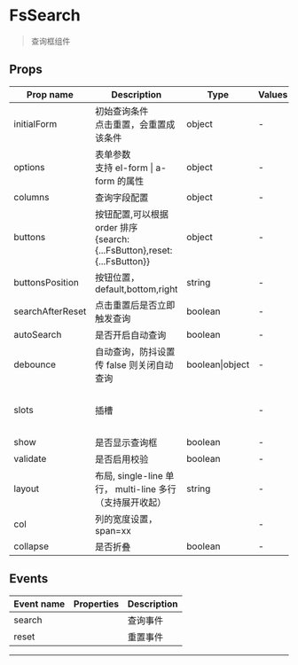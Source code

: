 # FsSearch

> 查询框组件

## Props

| Prop name        | Description                                                                 | Type            | Values | Default                            |
| ---------------- | --------------------------------------------------------------------------- | --------------- | ------ | ---------------------------------- |
| initialForm      | 初始查询条件<br/>点击重置，会重置成该条件                                   | object          | -      |                                    |
| options          | 表单参数<br/>支持 el-form \| a-form 的属性                                  | object          | -      |                                    |
| columns          | 查询字段配置                                                                | object          | -      |                                    |
| buttons          | 按钮配置,可以根据 order 排序<br/>{search:{...FsButton},reset:{...FsButton}} | object          | -      |                                    |
| buttonsPosition  | 按钮位置， default,bottom,right                                             | string          | -      | "default"                          |
| searchAfterReset | 点击重置后是否立即触发查询                                                  | boolean         | -      | true                               |
| autoSearch       | 是否开启自动查询                                                            | boolean         | -      | true                               |
| debounce         | 自动查询，防抖设置<br/>传 false 则关闭自动查询                              | boolean\|object | -      | undefined                          |
| slots            | 插槽                                                                        |                 | -      | function() {<br/> return {};<br/>} |
| show             | 是否显示查询框                                                              | boolean         | -      | true                               |
| validate         | 是否启用校验                                                                | boolean         | -      | false                              |
| layout           | 布局, single-line 单行， multi-line 多行（支持展开收起）                    | string          | -      | "single-line"                      |
| col              | 列的宽度设置，span=xx                                                       |                 | -      |                                    |
| collapse         | 是否折叠                                                                    | boolean         | -      | false                              |

## Events

| Event name | Properties | Description |
| ---------- | ---------- | ----------- |
| search     |            | 查询事件    |
| reset      |            | 重置事件    |

---
